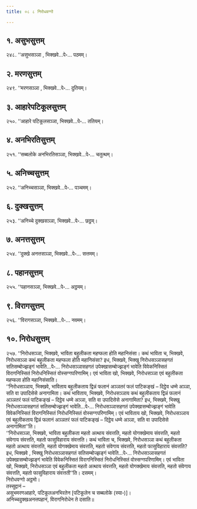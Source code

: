```yaml
---
title: ०८ ८ निरोधवग्गो

---
```



## १. असुभसुत्तम्

२४८. ‘‘असुभसञ्ञा , भिक्खवे…पे॰… पठमम्।  


## २. मरणसुत्तम्

२४९. ‘‘मरणसञ्ञा , भिक्खवे…पे॰… दुतियम्।  


## ३. आहारेपटिकूलसुत्तम्

२५०. ‘‘आहारे पटिकूलसञ्ञा, भिक्खवे…पे॰… ततियम्।  


## ४. अनभिरतिसुत्तम्

२५१. ‘‘सब्बलोके अनभिरतिसञ्ञा, भिक्खवे…पे॰… चतुत्थम्।  


## ५. अनिच्चसुत्तम्

२५२. ‘‘अनिच्चसञ्ञा, भिक्खवे…पे॰… पञ्चमम्।  


## ६. दुक्खसुत्तम्

२५३. ‘‘अनिच्चे दुक्खसञ्ञा, भिक्खवे…पे॰… छट्ठम्।  


## ७. अनत्तसुत्तम्

२५४. ‘‘दुक्खे अनत्तसञ्ञा, भिक्खवे…पे॰… सत्तमम्।  


## ८. पहानसुत्तम्

२५५. ‘‘पहानसञ्ञा, भिक्खवे…पे॰… अट्ठमम्।  


## ९. विरागसुत्तम्

२५६. ‘‘विरागसञ्ञा, भिक्खवे…पे॰… नवमम्।  


## १०. निरोधसुत्तम्

२५७. ‘‘निरोधसञ्ञा, भिक्खवे, भाविता बहुलीकता महप्फला होति महानिसंसा। कथं भाविता च, भिक्खवे, निरोधसञ्ञा कथं बहुलीकता महप्फला होति महानिसंसा? इध, भिक्खवे, भिक्खु निरोधसञ्ञासहगतं सतिसम्बोज्झङ्गं भावेति…पे॰… निरोधसञ्ञासहगतं उपेक्खासम्बोज्झङ्गं भावेति विवेकनिस्सितं विरागनिस्सितं निरोधनिस्सितं वोस्सग्गपरिणामिम्। एवं भाविता खो, भिक्खवे, निरोधसञ्ञा एवं बहुलीकता महप्फला होति महानिसंसाति।  
‘‘निरोधसञ्ञाय, भिक्खवे, भाविताय बहुलीकताय द्विन्नं फलानं अञ्ञतरं फलं पाटिकङ्खं – दिट्ठेव धम्मे अञ्ञा, सति वा उपादिसेसे अनागामिता। कथं भाविताय, भिक्खवे, निरोधसञ्ञाय कथं बहुलीकताय द्विन्नं फलानं अञ्ञतरं फलं पाटिकङ्खं – दिट्ठेव धम्मे अञ्ञा, सति वा उपादिसेसे अनागामिता? इध, भिक्खवे, भिक्खु निरोधसञ्ञासहगतं सतिसम्बोज्झङ्गं भावेति…पे॰… निरोधसञ्ञासहगतं उपेक्खासम्बोज्झङ्गं भावेति विवेकनिस्सितं विरागनिस्सितं निरोधनिस्सितं वोस्सग्गपरिणामिम्। एवं भाविताय खो, भिक्खवे, निरोधसञ्ञाय एवं बहुलीकताय द्विन्नं फलानं अञ्ञतरं फलं पाटिकङ्खं – दिट्ठेव धम्मे अञ्ञा, सति वा उपादिसेसे अनागामिता’’ति।  
‘‘निरोधसञ्ञा, भिक्खवे, भाविता बहुलीकता महतो अत्थाय संवत्तति, महतो योगक्खेमाय संवत्तति, महतो संवेगाय संवत्तति, महतो फासुविहाराय संवत्तति। कथं भाविता च, भिक्खवे, निरोधसञ्ञा कथं बहुलीकता महतो अत्थाय संवत्तति, महतो योगक्खेमाय संवत्तति, महतो संवेगाय संवत्तति, महतो फासुविहाराय संवत्तति? इध, भिक्खवे , भिक्खु निरोधसञ्ञासहगतं सतिसम्बोज्झङ्गं भावेति…पे॰… निरोधसञ्ञासहगतं उपेक्खासम्बोज्झङ्गं भावेति विवेकनिस्सितं विरागनिस्सितं निरोधनिस्सितं वोस्सग्गपरिणामिम्। एवं भाविता खो, भिक्खवे, निरोधसञ्ञा एवं बहुलीकता महतो अत्थाय संवत्तति, महतो योगक्खेमाय संवत्तति, महतो संवेगाय संवत्तति, महतो फासुविहाराय संवत्तती’’ति। दसमम्।  
निरोधवग्गो अट्ठमो।  
तस्सुद्दानं –  
असुभमरणआहारे, पटिकूलअनभिरतेन [पटिकूलेन च सब्बलोके (स्या॰)]।  
अनिच्चदुक्खअनत्तपहानं, विरागनिरोधेन ते दसाति॥  